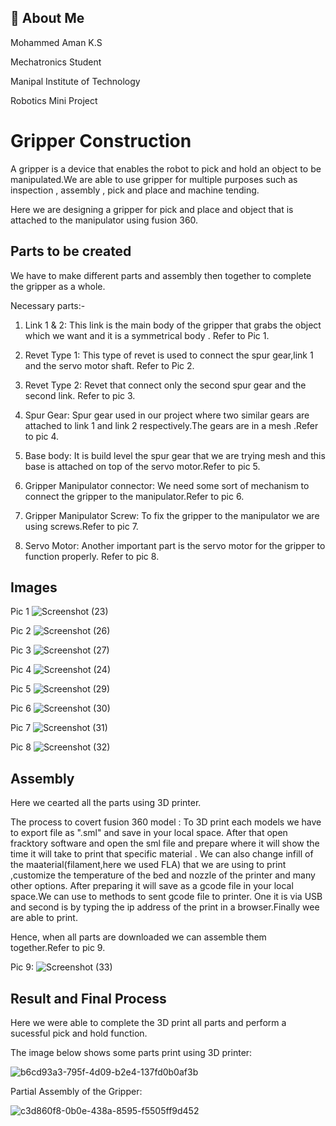 
## 🚀 About Me
Mohammed Aman K.S

Mechatronics Student

Manipal Institute of Technology

Robotics Mini Project 


# Gripper Construction

A gripper is a device that enables the robot to pick and 
hold an object to be manipulated.We are able to use gripper for 
multiple purposes such as inspection , assembly , pick and place
and machine tending.

Here we are designing a gripper for pick and place and object 
that is attached to the manipulator using fusion 360.


## Parts to be created 
We  have to make different parts and assembly then together 
to complete the gripper as a whole.

Necessary parts:-

1. Link 1 & 2:
 This link is the main body of the gripper that 
grabs the object which we want and it is a symmetrical body .
Refer to Pic 1.

2. Revet Type 1:
 This type of revet is used to connect the spur gear,link 1 and the servo motor shaft.
 Refer to Pic 2.

3. Revet Type 2:
 Revet that connect only the second spur gear and the second link.
Refer to pic 3.

4. Spur Gear:
 Spur gear used in our project where two similar gears are attached to link 1 and link 2 
 respectively.The gears are in a mesh .Refer to pic 4.

5. Base body:
It is build level the spur gear that we are trying mesh and this 
base is attached on top of the servo motor.Refer to pic 5.

6. Gripper Manipulator connector:
We need some sort of mechanism to connect the gripper to the manipulator.Refer to pic 6.

7. Gripper Manipulator Screw:
 To fix the gripper to the manipulator we are using screws.Refer to pic 7.

8. Servo Motor:
Another important part is the servo motor for the gripper to function properly.
Refer to pic 8.
## Images

Pic 1 ![Screenshot (23)](https://user-images.githubusercontent.com/93376324/143675529-d645806d-ecbf-4131-8293-00b3820c01b9.png)

Pic 2 ![Screenshot (26)](https://user-images.githubusercontent.com/93376324/143675592-70bb20b3-05dd-4ca3-8486-9c2a5affc932.png)

Pic 3 ![Screenshot (27)](https://user-images.githubusercontent.com/93376324/143675605-7c720ab6-d332-47ae-a4b2-f3a8fc1f0f02.png)

Pic 4 ![Screenshot (24)](https://user-images.githubusercontent.com/93376324/143675632-4b62c7e7-a871-459b-baa2-af35708cb41e.png)

Pic 5 ![Screenshot (29)](https://user-images.githubusercontent.com/93376324/143675648-e80827ae-418e-4a43-ae9c-97f78ad8981e.png)

Pic 6 ![Screenshot (30)](https://user-images.githubusercontent.com/93376324/143675654-58b304b8-2a52-4b66-a0da-1dfe253d5e42.png)

Pic 7 ![Screenshot (31)](https://user-images.githubusercontent.com/93376324/143675683-6cd62497-bd42-4db6-a58b-b3741c22e2ef.png)

Pic 8 ![Screenshot (32)](https://user-images.githubusercontent.com/93376324/143675700-c35c3fd3-a952-4450-9d6b-979f45e2aa03.png)

## Assembly
Here we cearted all the parts using 3D printer.

The process to covert fusion 360 model :
 To 3D print each models we have to export file as ".sml" and save in your local space.
 After that open fracktory software and open the sml file and prepare where it will show the time it will take to 
 print that specific material . We can also change infill of the maaterial(filament,here we used FLA) that we are using to print ,customize the temperature of the bed and nozzle of the printer and many other options.
 After preparing it will save as a gcode file in your local space.We can use to methods to sent gcode file to printer.
 One it is via USB and second is by typing the ip address of the print in a browser.Finally wee are able to print.


Hence, when all parts are downloaded we can assemble them together.Refer to pic 9.

Pic 9: ![Screenshot (33)](https://user-images.githubusercontent.com/93376324/143676135-ecadf6d3-f70c-4df8-8d1a-89db9c8abddf.png)
## Result and Final Process
Here we were able to complete the 3D print all parts and perform a sucessful pick and hold function.

The image below shows some parts print using 3D printer:

![b6cd93a3-795f-4d09-b2e4-137fd0b0af3b](https://user-images.githubusercontent.com/93376324/143676382-2f469dc1-7f59-4abb-80e8-999ac5aa4d2a.jpg)

Partial Assembly of the Gripper:

![c3d860f8-0b0e-438a-8595-f5505ff9d452](https://user-images.githubusercontent.com/93376324/143676403-bf0db80d-5e4a-4bf0-b1f4-20bd18068334.jpg)



